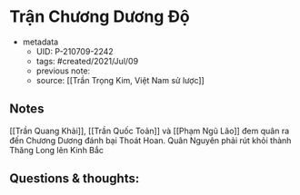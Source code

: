 # Trận Chương Dương Độ

- metadata
	- UID: P-210709-2242
	- tags: #created/2021/Jul/09
	- previous note: 
	- source: [[Trần Trọng Kim, Việt Nam sử lược]]

## Notes
[[Trần Quang Khải]], [[Trần Quốc Toản]] và [[Phạm Ngũ Lão]] đem quân ra đến Chương Dương đánh bại Thoát Hoan. Quân Nguyên phải rút khỏi thành Thăng Long lên Kinh Bắc

## Questions & thoughts:

